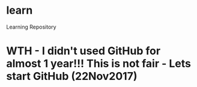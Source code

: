# learn
Learning Repository

# WTH - I didn't used GitHub for almost 1 year!!! This is not fair - Lets start GitHub (22Nov2017)
